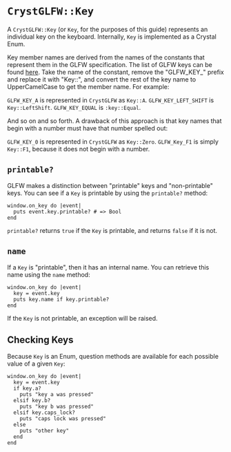 # `CrystGLFW::Key`

A `CrystGLFW::Key` (or `Key`, for the purposes of this guide) represents an individual key on the keyboard. Internally, `Key` is implemented as a Crystal Enum.

Key member names are derived from the names of the constants that represent them in the GLFW specification. The list of GLFW keys can be found [here](http://www.glfw.org/docs/latest/group__keys.html). Take the name of the constant, remove the "GLFW_KEY_" prefix and replace it with "Key::", and convert the rest of the key name to UpperCamelCase to get the member name. For example:

`GLFW_KEY_A` is represented in `CrystGLFW` as `Key::A`.
`GLFW_KEY_LEFT_SHIFT` is `Key::LeftShift`.
`GLFW_KEY_EQUAL` is `:key::Equal`.

And so on and so forth. A drawback of this approach is that key names that begin with a number must have that number spelled out:

`GLFW_KEY_0` is represented in `CrystGLFW` as `Key::Zero`.
`GLFW_Key_F1` is simply `Key::F1`, because it does not begin with a number.

## `printable?`

GLFW makes a distinction between "printable" keys and "non-printable" keys. You can see if a `Key` is printable by using the `printable?` method:

```crystal
window.on_key do |event|
  puts event.key.printable? # => Bool
end
```

`printable?` returns `true` if the `Key` is printable, and returns `false` if it is not.

## `name`

If a `Key` is "printable", then it has an internal name. You can retrieve this name using the `name` method:

```crystal
window.on_key do |event|
  key = event.key
  puts key.name if key.printable?
end
```

If the `Key` is not printable, an exception will be raised.

## Checking Keys

Because `Key` is an Enum, question methods are available for each possible value of a given `Key`:

```crystal
window.on_key do |event|
  key = event.key
  if key.a?
    puts "key a was pressed"
  elsif key.b?
    puts "key b was pressed"
  elsif key.caps_lock?
    puts "caps lock was pressed"
  else
    puts "other key"
  end
end
```